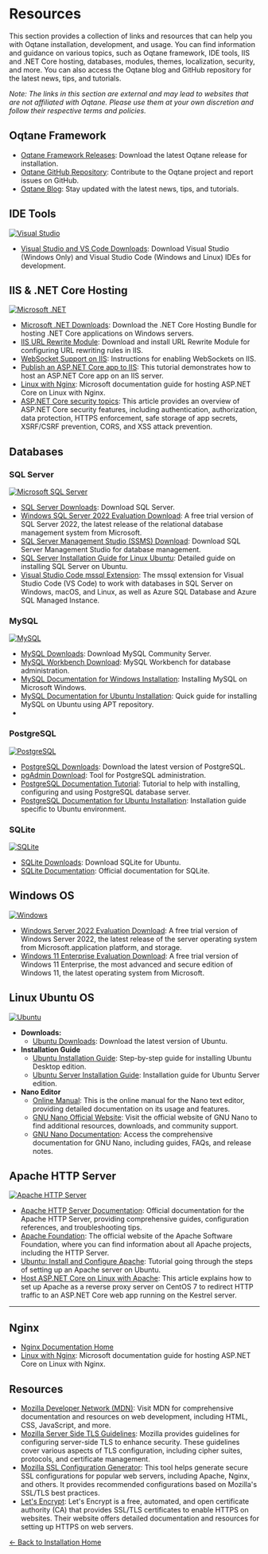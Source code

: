 # Resources

This section provides a collection of links and resources that can help you with Oqtane installation, development, and usage. You can find information and guidance on various topics, such as Oqtane framework, IDE tools, IIS and .NET Core hosting, databases, modules, themes, localization, security, and more. You can also access the Oqtane blog and GitHub repository for the latest news, tips, and tutorials.

_Note: The links in this section are external and may lead to websites that are not affiliated with Oqtane. Please use them at your own discretion and follow their respective terms and policies._

## Oqtane Framework

- [Oqtane Framework Releases](https://github.com/oqtane/oqtane.framework/releases/latest): Download the latest Oqtane release for installation.
- [Oqtane GitHub Repository](https://github.com/oqtane/oqtane.framework): Contribute to the Oqtane project and report issues on GitHub.
- [Oqtane Blog](https://www.oqtane.org/blog/): Stay updated with the latest news, tips, and tutorials.

## IDE Tools

[![Visual Studio](assets/visual-studio-logo.png)](https://visualstudio.microsoft.com)

- [Visual Studio and VS Code Downloads](https://visualstudio.microsoft.com/downloads/): Download Visual Studio (Windows Only) and Visual Studio Code (Windows and Linux) IDEs for development.

## IIS & .NET Core Hosting

[![Microsoft .NET](assets/microsoft-dot-net-logo.png)](https://dotnet.microsoft.com)

- [Microsoft .NET Downloads](https://dotnet.microsoft.com/download): Download the .NET Core Hosting Bundle for hosting .NET Core applications on Windows servers.
- [IIS URL Rewrite Module](https://www.iis.net/downloads/microsoft/url-rewrite): Download and install URL Rewrite Module for configuring URL rewriting rules in IIS.
- [WebSocket Support on IIS](https://learn.microsoft.com/en-us/aspnet/core/fundamentals/websockets?#enabling-websockets-on-iis): Instructions for enabling WebSockets on IIS.
- [Publish an ASP.NET Core app to IIS](https://learn.microsoft.com/en-us/aspnet/core/tutorials/publish-to-iis): This tutorial demonstrates how to host an ASP.NET Core app on an IIS server.
- [Linux with Nginx](https://learn.microsoft.com/en-us/aspnet/core/host-and-deploy/linux-nginx): Microsoft documentation guide for hosting ASP.NET Core on Linux with Nginx.
- [ASP.NET Core security topics](https://learn.microsoft.com/en-us/aspnet/core/security): This article provides an overview of ASP.NET Core security features, including authentication, authorization, data protection, HTTPS enforcement, safe storage of app secrets, XSRF/CSRF prevention, CORS, and XSS attack prevention.

## Databases

### SQL Server

[![Microsoft SQL Server](assets/ms-sql-server-logo.png)](https://www.microsoft.com/sql-server)

- [SQL Server Downloads](https://www.microsoft.com/sql-server/sql-server-downloads): Download SQL Server.
- [Windows SQL Server 2022 Evaluation Download](https://www.microsoft.com/en-us/evalcenter/evaluate-sql-server-2022): A free trial version of SQL Server 2022, the latest release of the relational database management system from Microsoft.
- [SQL Server Management Studio (SSMS) Download](https://docs.microsoft.com/en-us/sql/ssms/download-sql-server-management-studio-ssms): Download SQL Server Management Studio for database management.
- [SQL Server Installation Guide for Linux Ubuntu](https://docs.microsoft.com/en-us/sql/linux/quickstart-install-connect-ubuntu): Detailed guide on installing SQL Server on Ubuntu.
- [Visual Studio Code mssql Extension](https://learn.microsoft.com/en-us/sql/tools/visual-studio-code/mssql-extensions): The mssql extension for Visual Studio Code (VS Code) to work with databases in SQL Server on Windows, macOS, and Linux, as well as Azure SQL Database and Azure SQL Managed Instance.

### MySQL

[![MySQL](assets/mysql-logo.png)](https://dev.mysql.com)

- [MySQL Downloads](https://dev.mysql.com/downloads/mysql/): Download MySQL Community Server.
- [MySQL Workbench Download](https://dev.mysql.com/downloads/workbench/): MySQL Workbench for database administration.
- [MySQL Documentation for Windows Installation](https://dev.mysql.com/doc/refman/8.3/en/windows-installation.html): Installing MySQL on Microsoft Windows.
- [MySQL Documentation for Ubuntu Installation](https://dev.mysql.com/doc/mysql-apt-repo-quick-guide/en/): Quick guide for installing MySQL on Ubuntu using APT repository.
-

### PostgreSQL

[![PostgreSQL](assets/postgresql-logo.png)](https://www.postgresql.org)

- [PostgreSQL Downloads](https://www.postgresql.org/download/): Download the latest version of PostgreSQL.
- [pgAdmin Download](https://www.pgadmin.org/download/): Tool for PostgreSQL administration.
- [PostgreSQL Documentation Tutorial](https://www.postgresql.org/docs/current/tutorial-install.html): Tutorial to help with installing, configuring and using PostgreSQL database server.
- [PostgreSQL Documentation for Ubuntu Installation](https://www.postgresql.org/download/linux/ubuntu/): Installation guide specific to Ubuntu environment.

### SQLite

[![SQLite](assets/sqlite-logo.png)](https://www.sqlite.org)

- [SQLite Downloads](https://www.sqlite.org/download.html): Download SQLite for Ubuntu.
- [SQLite Documentation](https://www.sqlite.org/docs.html): Official documentation for SQLite.

## Windows OS

[![Windows](assets/windows-logo.png)](https://www.microsoft.com/evalcenter/)

- [Windows Server 2022 Evaluation Download](https://www.microsoft.com/en-us/evalcenter/evaluate-windows-server-2022): A free trial version of Windows Server 2022, the latest release of the server operating system from Microsoft.application platform, and storage.
- [Windows 11 Enterprise Evaluation Download](https://www.microsoft.com/en-us/evalcenter/evaluate-windows-11-enterprise): A free trial version of Windows 11 Enterprise, the most advanced and secure edition of Windows 11, the latest operating system from Microsoft.

## Linux Ubuntu OS

[![Ubuntu](assets/ubuntu-logo.png)](https://ubuntu.com)

- **Downloads:**
  - [Ubuntu Downloads](https://ubuntu.com/download): Download the latest version of Ubuntu.
- **Installation Guide**
  - [Ubuntu Installation Guide](https://ubuntu.com/tutorials/install-ubuntu-desktop): Step-by-step guide for installing Ubuntu Desktop edition.
  - [Ubuntu Server Installation Guide](https://ubuntu.com/server/docs/installation): Installation guide for Ubuntu Server edition.
- **Nano Editor**
  - [Online Manual](https://www.nano-editor.org/dist/latest/nano.html): This is the online manual for the Nano text editor, providing detailed documentation on its usage and features.
  - [GNU Nano Official Website](https://www.nano-editor.org/): Visit the official website of GNU Nano to find additional resources, downloads, and community support.
  - [GNU Nano Documentation](https://www.nano-editor.org/docs.php): Access the comprehensive documentation for GNU Nano, including guides, FAQs, and release notes.

## Apache HTTP Server

[![Apache HTTP Server](assets/apache-http-server-logo.png)](https://httpd.apache.org)
  
- [Apache HTTP Server Documentation](https://httpd.apache.org/docs/): Official documentation for the Apache HTTP Server, providing comprehensive guides, configuration references, and troubleshooting tips.
- [Apache Foundation](https://www.apache.org/): The official website of the Apache Software Foundation, where you can find information about all Apache projects, including the HTTP Server.
- [Ubuntu: Install and Configure Apache](https://ubuntu.com/tutorials/install-and-configure-apache): Tutorial going through the steps of setting up an Apache server on Ubuntu.
- [Host ASP.NET Core on Linux with Apache](https://learn.microsoft.com/en-us/aspnet/core/host-and-deploy/linux-apache): This article explains how to set up Apache as a reverse proxy server on CentOS 7 to redirect HTTP traffic to an ASP.NET Core web app running on the Kestrel server.

---

## Nginx

- [Nginx Documentation Home](https://nginx.org/en/docs/)
- [Linux with Nginx](https://learn.microsoft.com/en-us/aspnet/core/host-and-deploy/linux-nginx): Microsoft documentation guide for hosting ASP.NET Core on Linux with Nginx.

## Resources

- [Mozilla Developer Network (MDN)](https://developer.mozilla.org): Visit MDN for comprehensive documentation and resources on web development, including HTML, CSS, JavaScript, and more.
- [Mozilla Server Side TLS Guidelines](https://wiki.mozilla.org/Security/Server_Side_TLS): Mozilla provides guidelines for configuring server-side TLS to enhance security. These guidelines cover various aspects of TLS configuration, including cipher suites, protocols, and certificate management.
- [Mozilla SSL Configuration Generator](https://ssl-config.mozilla.org/): This tool helps generate secure SSL configurations for popular web servers, including Apache, Nginx, and others. It provides recommended configurations based on Mozilla's SSL/TLS best practices.
- [Let's Encrypt](https://letsencrypt.org/): Let's Encrypt is a free, automated, and open certificate authority (CA) that provides SSL/TLS certificates to enable HTTPS on websites. Their website offers detailed documentation and resources for setting up HTTPS on web servers.

[← Back to Installation Home](index.md)

